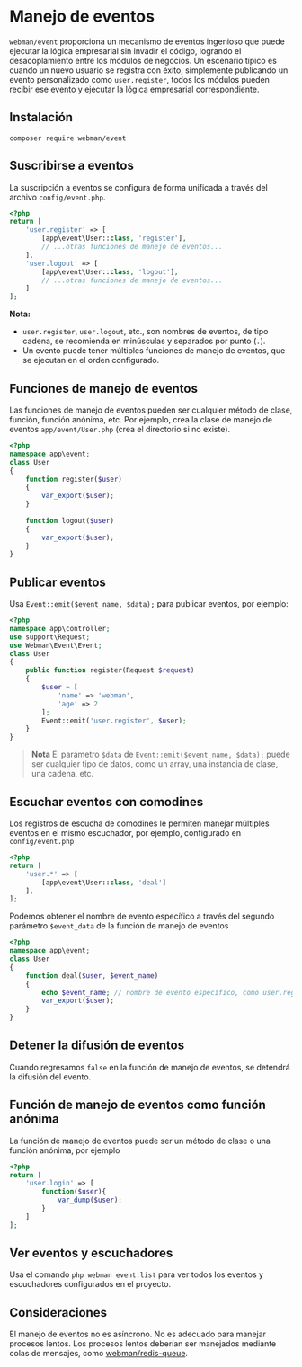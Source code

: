 # Manejo de eventos

`webman/event` proporciona un mecanismo de eventos ingenioso que puede ejecutar la lógica empresarial sin invadir el código, logrando el desacoplamiento entre los módulos de negocios. Un escenario típico es cuando un nuevo usuario se registra con éxito, simplemente publicando un evento personalizado como `user.register`, todos los módulos pueden recibir ese evento y ejecutar la lógica empresarial correspondiente.

## Instalación
`composer require webman/event`

## Suscribirse a eventos
La suscripción a eventos se configura de forma unificada a través del archivo `config/event.php`.
```php
<?php
return [
    'user.register' => [
        [app\event\User::class, 'register'],
        // ...otras funciones de manejo de eventos...
    ],
    'user.logout' => [
        [app\event\User::class, 'logout'],
        // ...otras funciones de manejo de eventos...
    ]
];
```
**Nota:**
- `user.register`, `user.logout`, etc., son nombres de eventos, de tipo cadena, se recomienda en minúsculas y separados por punto (`.`).
- Un evento puede tener múltiples funciones de manejo de eventos, que se ejecutan en el orden configurado.

## Funciones de manejo de eventos
Las funciones de manejo de eventos pueden ser cualquier método de clase, función, función anónima, etc.
Por ejemplo, crea la clase de manejo de eventos `app/event/User.php` (crea el directorio si no existe).
```php
<?php
namespace app\event;
class User
{
    function register($user)
    {
        var_export($user);
    }
 
    function logout($user)
    {
        var_export($user);
    }
}
```

## Publicar eventos
Usa `Event::emit($event_name, $data);` para publicar eventos, por ejemplo:
```php
<?php
namespace app\controller;
use support\Request;
use Webman\Event\Event;
class User
{
    public function register(Request $request)
    {
        $user = [
            'name' => 'webman',
            'age' => 2
        ];
        Event::emit('user.register', $user);
    }
}
```

> **Nota**
> El parámetro `$data` de `Event::emit($event_name, $data);` puede ser cualquier tipo de datos, como un array, una instancia de clase, una cadena, etc.

## Escuchar eventos con comodines
Los registros de escucha de comodines le permiten manejar múltiples eventos en el mismo escuchador, por ejemplo, configurado en `config/event.php`
```php
<?php
return [
    'user.*' => [
        [app\event\User::class, 'deal']
    ],
];
```
Podemos obtener el nombre de evento específico a través del segundo parámetro `$event_data` de la función de manejo de eventos
```php
<?php
namespace app\event;
class User
{
    function deal($user, $event_name)
    {
        echo $event_name; // nombre de evento específico, como user.register, user.logout, etc.
        var_export($user);
    }
}
```

## Detener la difusión de eventos
Cuando regresamos `false` en la función de manejo de eventos, se detendrá la difusión del evento.

## Función de manejo de eventos como función anónima
La función de manejo de eventos puede ser un método de clase o una función anónima, por ejemplo

```php
<?php
return [
    'user.login' => [
        function($user){
            var_dump($user);
        }
    ]
];
```

## Ver eventos y escuchadores
Usa el comando `php webman event:list` para ver todos los eventos y escuchadores configurados en el proyecto.

## Consideraciones
El manejo de eventos no es asíncrono. No es adecuado para manejar procesos lentos. Los procesos lentos deberían ser manejados mediante colas de mensajes, como [webman/redis-queue](https://www.workerman.net/plugin/12).
